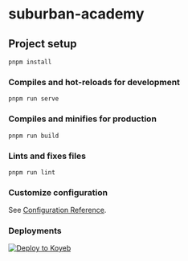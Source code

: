 # suburban-academy

## Project setup
```
pnpm install
```

### Compiles and hot-reloads for development
```
pnpm run serve
```

### Compiles and minifies for production
```
pnpm run build
```

### Lints and fixes files
```
pnpm run lint
```

### Customize configuration
See [Configuration Reference](https://cli.vuejs.org/config/).

### Deployments
[![Deploy to Koyeb](https://www.koyeb.com/static/images/deploy/button.svg)](https://app.koyeb.com/deploy?name=suburban-academy-ui&repository=DavidNzube101%2FSuburban-Academy-UI&branch=master&instance_type=free)